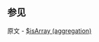 ## 参见

原文 - [$isArray (aggregation)]( https://docs.mongodb.com/manual/reference/operator/aggregation/isArray/ )

